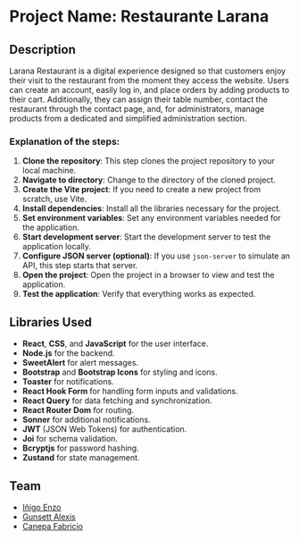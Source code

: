 # Project Name: Restaurante Larana

## Description
Larana Restaurant is a digital experience designed so that customers enjoy their visit to the restaurant from the moment they access the website. Users can create an account, easily log in, and place orders by adding products to their cart. Additionally, they can assign their table number, contact the restaurant through the contact page, and, for administrators, manage products from a dedicated and simplified administration section.

### Explanation of the steps:

1. **Clone the repository**: This step clones the project repository to your local machine.
2. **Navigate to directory**: Change to the directory of the cloned project.
3. **Create the Vite project**: If you need to create a new project from scratch, use Vite.
4. **Install dependencies**: Install all the libraries necessary for the project.
5. **Set environment variables**: Set any environment variables needed for the application.
6. **Start development server**: Start the development server to test the application locally.
7. **Configure JSON server (optional)**: If you use `json-server` to simulate an API, this step starts that server.
8. **Open the project**: Open the project in a browser to view and test the application.
9. **Test the application**: Verify that everything works as expected.


## Libraries Used

- **React**, **CSS**, and **JavaScript** for the user interface.
- **Node.js** for the backend.
- **SweetAlert** for alert messages.
- **Bootstrap** and **Bootstrap Icons** for styling and icons.
- **Toaster** for notifications.
- **React Hook Form** for handling form inputs and validations.
- **React Query** for data fetching and synchronization.
- **React Router Dom** for routing.
- **Sonner** for additional notifications.
- **JWT** (JSON Web Tokens) for authentication.
- **Joi** for schema validation.
- **Bcryptjs** for password hashing.
- **Zustand** for state management.

## Team
- [Iñigo Enzo](https://github.com/einigo)
- [Gunsett Alexis](https://github.com/mauricio-gunsett)
- [Canepa Fabricio](https://github.com/FabriCanepa)


